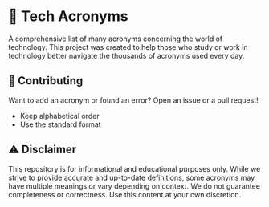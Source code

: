 # 📀 Tech Acronyms

A comprehensive list of many acronyms concerning the world of technology. This project was created to help those who study or work in technology better navigate the thousands of acronyms used every day.

## 🙏 Contributing

Want to add an acronym or found an error? Open an issue or a pull request!

- Keep alphabetical order
- Use the standard format

## ⚠️ Disclaimer

This repository is for informational and educational purposes only. While we strive to provide accurate and up-to-date definitions, some acronyms may have multiple meanings or vary depending on context. We do not guarantee completeness or correctness. Use this content at your own discretion.

